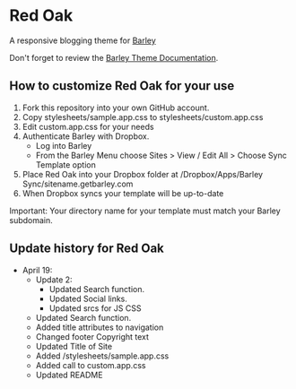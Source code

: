 Red Oak
======
A responsive blogging theme for [Barley](http://getbarley.com/)

Don't forget to review the [Barley Theme Documentation](http://plainmade.com/blog/5/draft-barley-template-documentation).

## How to customize Red Oak for your use

1. Fork this repository into your own GitHub account.
2. Copy stylesheets/sample.app.css to stylesheets/custom.app.css
3. Edit custom.app.css for your needs
4. Authenticate Barley with Dropbox.
	- Log into Barley
	- From the Barley Menu choose Sites > View / Edit All > Choose Sync Template option
5. Place Red Oak into your Dropbox folder at /Dropbox/Apps/Barley Sync/sitename.getbarley.com
6. When Dropbox syncs your template will be up-to-date

Important: Your directory name for your template must match your Barley subdomain.


## Update history for Red Oak

- April 19:
	- Update 2:
		- Updated Search function.
		- Updated Social links.
		- Updated srcs for JS CSS
	- Updated Search function.
	- Added title attributes to navigation
	- Changed footer Copyright text
	- Updated Title of Site
	- Added /stylesheets/sample.app.css
	- Added call to custom.app.css
	- Updated README